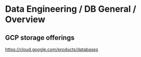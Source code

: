 
# Data Engineering / DB General / Overview

## GCP storage offerings

https://cloud.google.com/products/databases















